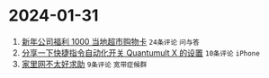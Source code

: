 # 2024-01-31

1. [新年公司福利 1000 当地超市购物卡](https://www.v2ex.com/t/1012951) `24条评论` `问与答`
1. [分享一下快捷指令自动化开关 Quantumult X 的设置](https://www.v2ex.com/t/1012952) `10条评论` `iPhone`
1. [家里网不太好求助](https://www.v2ex.com/t/1012946) `9条评论` `宽带症候群`
